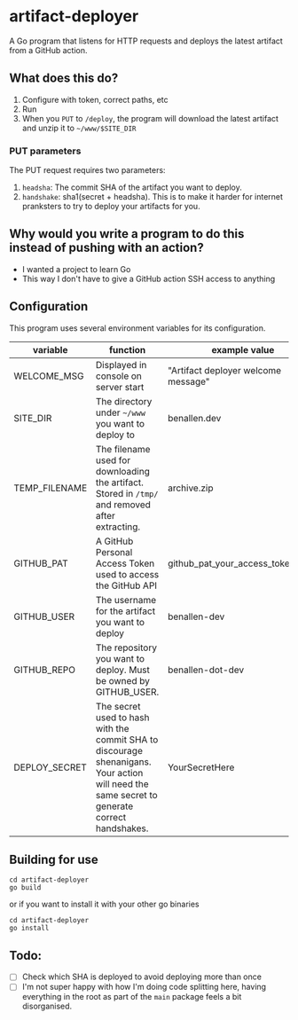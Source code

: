 # artifact-deployer

A Go program that listens for HTTP requests and deploys the latest artifact from a GitHub action.

## What does this do?

1. Configure with token, correct paths, etc
2. Run
3. When you `PUT` to `/deploy`, the program will download the latest artifact and unzip it to `~/www/$SITE_DIR`

### PUT parameters

The PUT request requires two parameters:

1. `headsha`: The commit SHA of the artifact you want to deploy.
2. `handshake`: sha1(secret + headsha). This is to make it harder for internet pranksters to try to deploy your artifacts for you.

## Why would you write a program to do this instead of pushing with an action?

- I wanted a project to learn Go
- This way I don't have to give a GitHub action SSH access to anything

## Configuration

This program uses several environment variables for its configuration.

| variable | function | example value |
|----------|----------|---------------|
| WELCOME_MSG | Displayed in console on server start | "Artifact deployer welcome message" |
| SITE_DIR | The directory under `~/www` you want to deploy to | benallen.dev |
| TEMP_FILENAME | The filename used for downloading the artifact. Stored in `/tmp/` and removed after extracting. | archive.zip |
| GITHUB_PAT | A GitHub Personal Access Token used to access the GitHub API | github_pat_your_access_token_here |
| GITHUB_USER | The username for the artifact you want to deploy | benallen-dev |
| GITHUB_REPO | The repository you want to deploy. Must be owned by GITHUB_USER. | benallen-dot-dev |
| DEPLOY_SECRET | The secret used to hash with the commit SHA to discourage shenanigans. Your action will need the same secret to generate correct handshakes. | YourSecretHere |

## Building for use

```
cd artifact-deployer
go build
```

or if you want to install it with your other go binaries

```
cd artifact-deployer
go install
```


## Todo:
- [ ] Check which SHA is deployed to avoid deploying more than once
- [ ] I'm not super happy with how I'm doing code splitting here, having everything in the root as part of the `main` package feels a bit disorganised.

